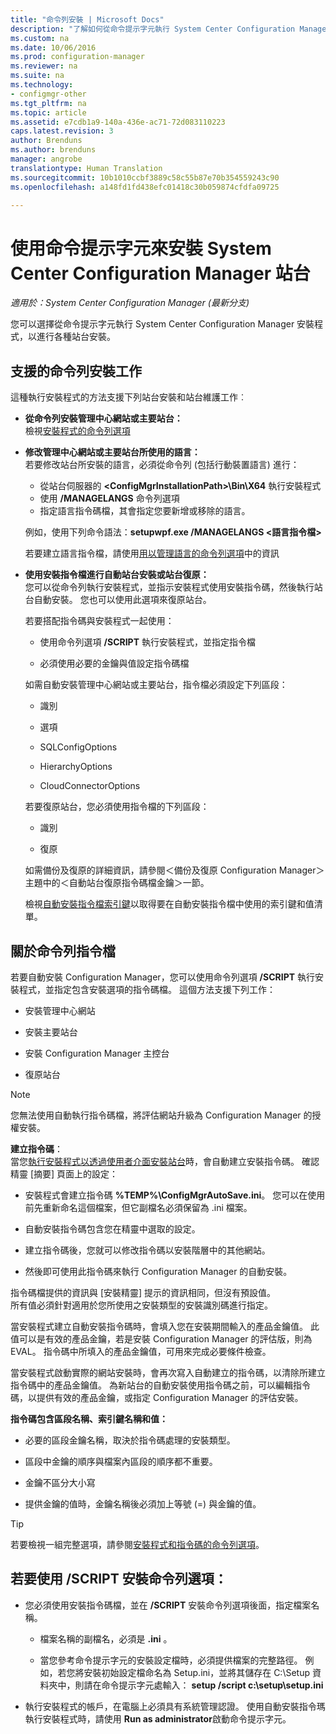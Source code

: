 ```yaml
---
title: "命令列安裝 | Microsoft Docs"
description: "了解如何從命令提示字元執行 System Center Configuration Manager 安裝程式，以進行各種站台安裝。"
ms.custom: na
ms.date: 10/06/2016
ms.prod: configuration-manager
ms.reviewer: na
ms.suite: na
ms.technology:
- configmgr-other
ms.tgt_pltfrm: na
ms.topic: article
ms.assetid: e7cdb1a9-140a-436e-ac71-72d083110223
caps.latest.revision: 3
author: Brenduns
ms.author: brenduns
manager: angrobe
translationtype: Human Translation
ms.sourcegitcommit: 10b1010ccbf3889c58c55b87e70b354559243c90
ms.openlocfilehash: a148fd1fd438efc01418c30b059874cfdfa09725

---
```

# <a name="use-a-command-line-to-install-system-center-configuration-manager-sites"></a>使用命令提示字元來安裝 System Center Configuration Manager 站台

*適用於：System Center Configuration Manager (最新分支)*

 您可以選擇從命令提示字元執行 System Center Configuration Manager 安裝程式，以進行各種站台安裝。

 ## <a name="supported-tasks-for-command-line-installs"></a>支援的命令列安裝工作
 這種執行安裝程式的方法支援下列站台安裝和站台維護工作︰

-   **從命令列安裝管理中心網站或主要站台：**  
  檢視[安裝程式的命令列選項](../../../../core/servers/deploy/install/command-line-options-for-setup.md)

 -  **修改管理中心網站或主要站台所使用的語言：**  
    若要修改站台所安裝的語言，必須從命令列 (包括行動裝置語言) 進行：  

     -   從站台伺服器的 **&lt;ConfigMgrInstallationPath\>\Bin\X64** 執行安裝程式
     -   使用 **/MANAGELANGS** 命令列選項
     -   指定語言指令碼檔，其會指定您要新增或移除的語言。  

    例如，使用下列命令語法：**setupwpf.exe /MANAGELANGS &lt;語言指令檔\>**  

    若要建立語言指令檔，請使用[用以管理語言的命令列選項](../../../../core/servers/deploy/install/command-line-options-for-setup.md#bkmk_Lang)中的資訊  

 -  **使用安裝指令檔進行自動站台安裝或站台復原：**  
    您可以從命令列執行安裝程式，並指示安裝程式使用安裝指令碼，然後執行站台自動安裝。 您也可以使用此選項來復原站台。    

    若要搭配指令碼與安裝程式一起使用：  

    -   使用命令列選項 **/SCRIPT** 執行安裝程式，並指定指令檔  

    -   必須使用必要的金鑰與值設定指令碼檔  

    如需自動安裝管理中心網站或主要站台，指令檔必須設定下列區段：  

    -   識別    
    -   選項    
    -   SQLConfigOptions    
    -   HierarchyOptions    

    -   CloudConnectorOptions  

    若要復原站台，您必須使用指令檔的下列區段：  

    -   識別  

    -   復原

     如需備份及復原的詳細資訊，請參閱＜備份及復原 Configuration Manager＞主題中的＜自動站台復原指令碼檔金鑰＞一節。  

    檢視[自動安裝指令檔索引鍵](../../../../core/servers/deploy/install/command-line-options-for-setup.md#bkmk_Unattended)以取得要在自動安裝指令檔中使用的索引鍵和值清單。  

## <a name="about-the-command-line-script-file"></a>關於命令列指令檔  

 若要自動安裝 Configuration Manager，您可以使用命令列選項 **/SCRIPT** 執行安裝程式，並指定包含安裝選項的指令碼檔。 這個方法支援下列工作：  

-   安裝管理中心網站  

-   安裝主要站台  

-   安裝 Configuration Manager 主控台  

-   復原站台  

> [!NOTE]  
>  您無法使用自動執行指令碼檔，將評估網站升級為 Configuration Manager 的授權安裝。  

**建立指令碼**：  
當您[執行安裝程式以透過使用者介面安裝站台](../../../../core/servers/deploy/install/use-the-setup-wizard-to-install-sites.md)時，會自動建立安裝指令碼。  確認精靈 [摘要]  頁面上的設定：  

-   安裝程式會建立指令碼 **%TEMP%\ConfigMgrAutoSave.ini**。  您可以在使用前先重新命名這個檔案，但它副檔名必須保留為 .ini 檔案。  

-   自動安裝指令碼包含您在精靈中選取的設定。  

-   建立指令碼後，您就可以修改指令碼以安裝階層中的其他網站。  

-   然後即可使用此指令碼來執行 Configuration Manager 的自動安裝。  

指令碼檔提供的資訊與 [安裝精靈] 提示的資訊相同，但沒有預設值。   
所有值必須針對適用於您所使用之安裝類型的安裝識別碼進行指定。  

當安裝程式建立自動安裝指令碼時，會填入您在安裝期間輸入的產品金鑰值。 此值可以是有效的產品金鑰，若是安裝 Configuration Manager 的評估版，則為 EVAL。 指令碼中所填入的產品金鑰值，可用來完成必要條件檢查。  

當安裝程式啟動實際的網站安裝時，會再次寫入自動建立的指令碼，以清除所建立指令碼中的產品金鑰值。 為新站台的自動安裝使用指令碼之前，可以編輯指令碼，以提供有效的產品金鑰，或指定 Configuration Manager 的評估安裝。  

**指令碼包含區段名稱、索引鍵名稱和值：**  

-   必要的區段金鑰名稱，取決於指令碼處理的安裝類型。  

-   區段中金鑰的順序與檔案內區段的順序都不重要。  

-   金鑰不區分大小寫  

-   提供金鑰的值時，金鑰名稱後必須加上等號 (=) 與金鑰的值。  

> [!TIP]  
>  若要檢視一組完整選項，請參閱[安裝程式和指令碼的命令列選項](../../../../core/servers/deploy/install/command-line-options-for-setup.md)。  

## <a name="to-use-the-script-setup-command-line-option"></a>若要使用 /SCRIPT 安裝命令列選項：

-   您必須使用安裝指令碼檔，並在 **/SCRIPT** 安裝命令列選項後面，指定檔案名稱。  

    -   檔案名稱的副檔名，必須是 **.ini** 。  

    -   當您參考命令提示字元的安裝設定檔時，必須提供檔案的完整路徑。 例如，若您將安裝初始設定檔命名為 Setup.ini，並將其儲存在 C:\Setup 資料夾中，則請在命令提示字元處輸入：  **setup /script c:\setup\setup.ini**  

-   執行安裝程式的帳戶，在電腦上必須具有系統管理認證。 使用自動安裝指令瑪執行安裝程式時，請使用 **Run as administrator**啟動命令提示字元。  



<!--HONumber=Dec16_HO3-->


